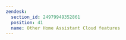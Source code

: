 ```yaml
---
zendesk:
  section_id: 24979949352861
  position: 41
  name: Other Home Assistant Cloud features
---
```


